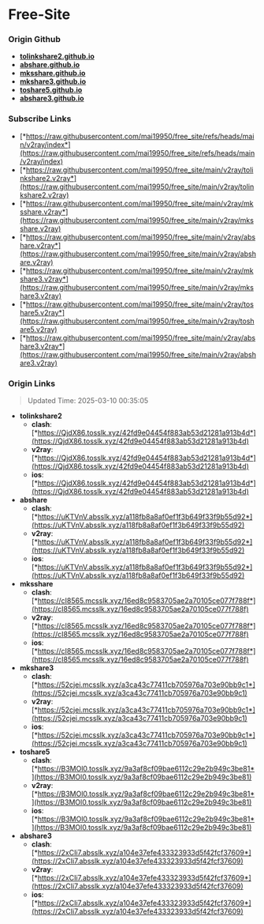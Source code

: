 # Free-Site

### Origin Github

- [**tolinkshare2.github.io**](https://github.com/tolinkshare2/tolinkshare2.github.io)
- [**abshare.github.io**](https://github.com/abshare/abshare.github.io)
- [**mksshare.github.io**](https://github.com/mksshare/mksshare.github.io)
- [**mkshare3.github.io**](https://github.com/mkshare3/mkshare3.github.io)
- [**toshare5.github.io**](https://github.com/toshare5/toshare5.github.io)
- [**abshare3.github.io**](https://github.com/abshare3/abshare3.github.io)

### Subscribe Links

- [*https://raw.githubusercontent.com/mai19950/free_site/refs/heads/main/v2ray/index*](https://raw.githubusercontent.com/mai19950/free_site/refs/heads/main/v2ray/index)
- [*https://raw.githubusercontent.com/mai19950/free_site/main/v2ray/tolinkshare2.v2ray*](https://raw.githubusercontent.com/mai19950/free_site/main/v2ray/tolinkshare2.v2ray)
- [*https://raw.githubusercontent.com/mai19950/free_site/main/v2ray/mksshare.v2ray*](https://raw.githubusercontent.com/mai19950/free_site/main/v2ray/mksshare.v2ray)
- [*https://raw.githubusercontent.com/mai19950/free_site/main/v2ray/abshare.v2ray*](https://raw.githubusercontent.com/mai19950/free_site/main/v2ray/abshare.v2ray)
- [*https://raw.githubusercontent.com/mai19950/free_site/main/v2ray/mkshare3.v2ray*](https://raw.githubusercontent.com/mai19950/free_site/main/v2ray/mkshare3.v2ray)
- [*https://raw.githubusercontent.com/mai19950/free_site/main/v2ray/toshare5.v2ray*](https://raw.githubusercontent.com/mai19950/free_site/main/v2ray/toshare5.v2ray)
- [*https://raw.githubusercontent.com/mai19950/free_site/main/v2ray/abshare3.v2ray*](https://raw.githubusercontent.com/mai19950/free_site/main/v2ray/abshare3.v2ray)

### Origin Links

> Updated Time: 2025-03-10 00:35:05

- **tolinkshare2**
  - **clash**: [*https://QjdX86.tosslk.xyz/42fd9e04454f883ab53d21281a913b4d*](https://QjdX86.tosslk.xyz/42fd9e04454f883ab53d21281a913b4d)
  - **v2ray**: [*https://QjdX86.tosslk.xyz/42fd9e04454f883ab53d21281a913b4d*](https://QjdX86.tosslk.xyz/42fd9e04454f883ab53d21281a913b4d)
  - **ios**: [*https://QjdX86.tosslk.xyz/42fd9e04454f883ab53d21281a913b4d*](https://QjdX86.tosslk.xyz/42fd9e04454f883ab53d21281a913b4d)
- **abshare**
  - **clash**: [*https://uKTVnV.absslk.xyz/a118fb8a8af0ef1f3b649f33f9b55d92*](https://uKTVnV.absslk.xyz/a118fb8a8af0ef1f3b649f33f9b55d92)
  - **v2ray**: [*https://uKTVnV.absslk.xyz/a118fb8a8af0ef1f3b649f33f9b55d92*](https://uKTVnV.absslk.xyz/a118fb8a8af0ef1f3b649f33f9b55d92)
  - **ios**: [*https://uKTVnV.absslk.xyz/a118fb8a8af0ef1f3b649f33f9b55d92*](https://uKTVnV.absslk.xyz/a118fb8a8af0ef1f3b649f33f9b55d92)
- **mksshare**
  - **clash**: [*https://cI8565.mcsslk.xyz/16ed8c9583705ae2a70105ce077f788f*](https://cI8565.mcsslk.xyz/16ed8c9583705ae2a70105ce077f788f)
  - **v2ray**: [*https://cI8565.mcsslk.xyz/16ed8c9583705ae2a70105ce077f788f*](https://cI8565.mcsslk.xyz/16ed8c9583705ae2a70105ce077f788f)
  - **ios**: [*https://cI8565.mcsslk.xyz/16ed8c9583705ae2a70105ce077f788f*](https://cI8565.mcsslk.xyz/16ed8c9583705ae2a70105ce077f788f)
- **mkshare3**
  - **clash**: [*https://52cjei.mcsslk.xyz/a3ca43c77411cb705976a703e90bb9c1*](https://52cjei.mcsslk.xyz/a3ca43c77411cb705976a703e90bb9c1)
  - **v2ray**: [*https://52cjei.mcsslk.xyz/a3ca43c77411cb705976a703e90bb9c1*](https://52cjei.mcsslk.xyz/a3ca43c77411cb705976a703e90bb9c1)
  - **ios**: [*https://52cjei.mcsslk.xyz/a3ca43c77411cb705976a703e90bb9c1*](https://52cjei.mcsslk.xyz/a3ca43c77411cb705976a703e90bb9c1)
- **toshare5**
  - **clash**: [*https://B3MOl0.tosslk.xyz/9a3af8cf09bae6112c29e2b949c3be81*](https://B3MOl0.tosslk.xyz/9a3af8cf09bae6112c29e2b949c3be81)
  - **v2ray**: [*https://B3MOl0.tosslk.xyz/9a3af8cf09bae6112c29e2b949c3be81*](https://B3MOl0.tosslk.xyz/9a3af8cf09bae6112c29e2b949c3be81)
  - **ios**: [*https://B3MOl0.tosslk.xyz/9a3af8cf09bae6112c29e2b949c3be81*](https://B3MOl0.tosslk.xyz/9a3af8cf09bae6112c29e2b949c3be81)
- **abshare3**
  - **clash**: [*https://2xCIi7.absslk.xyz/a104e37efe433323933d5f42fcf37609*](https://2xCIi7.absslk.xyz/a104e37efe433323933d5f42fcf37609)
  - **v2ray**: [*https://2xCIi7.absslk.xyz/a104e37efe433323933d5f42fcf37609*](https://2xCIi7.absslk.xyz/a104e37efe433323933d5f42fcf37609)
  - **ios**: [*https://2xCIi7.absslk.xyz/a104e37efe433323933d5f42fcf37609*](https://2xCIi7.absslk.xyz/a104e37efe433323933d5f42fcf37609)
